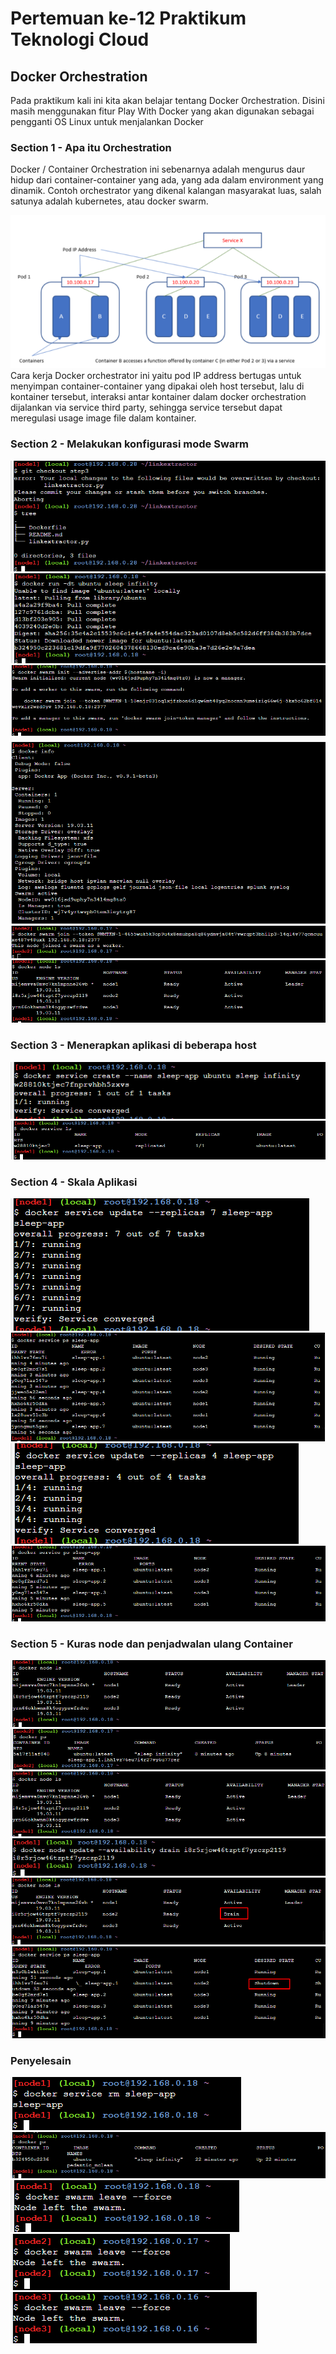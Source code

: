 # Pertemuan ke-12 Praktikum Teknologi Cloud

## Docker Orchestration

Pada praktikum kali ini kita akan belajar tentang Docker Orchestration. Disini masih menggunakan fitur Play With Docker yang akan digunakan sebagai pengganti OS Linux untuk menjalankan Docker

### Section 1 - Apa itu Orchestration
Docker / Container Orchestration ini sebenarnya adalah mengurus daur hidup dari container-container yang ada, yang ada dalam environment yang dinamik. Contoh orchestrator yang dikenal kalangan masyarakat luas, salah satunya adalah kubernetes, atau docker swarm.

![~](https://github.com/amharnh/tekn-cloud-computing/blob/master/minggu-12/Image/0.png)
Cara kerja Docker orchestrator ini yaitu pod IP address bertugas untuk menyimpan container-container yang dipakai oleh host tersebut, lalu di kontainer tersebut, interaksi antar kontainer dalam docker orchestration dijalankan via service third party, sehingga service tersebut dapat meregulasi usage image file dalam kontainer.


### Section 2 - Melakukan konfigurasi mode Swarm
![~](https://github.com/amharnh/tekn-cloud-computing/blob/master/minggu-12/Image/Sec2/1.png)
![~](https://github.com/amharnh/tekn-cloud-computing/blob/master/minggu-12/Image/Sec2/2.png)
![~](https://github.com/amharnh/tekn-cloud-computing/blob/master/minggu-12/Image/Sec2/3.png)
![~](https://github.com/amharnh/tekn-cloud-computing/blob/master/minggu-12/Image/Sec2/4.png)
![~](https://github.com/amharnh/tekn-cloud-computing/blob/master/minggu-12/Image/Sec2/5.png)
![~](https://github.com/amharnh/tekn-cloud-computing/blob/master/minggu-12/Image/Sec2/6.png)

### Section 3 - Menerapkan aplikasi di beberapa host
![~](https://github.com/amharnh/tekn-cloud-computing/blob/master/minggu-12/Image/Sec3/1.png)
![~](https://github.com/amharnh/tekn-cloud-computing/blob/master/minggu-12/Image/Sec3/2.png)

### Section 4 - Skala Aplikasi
![~](https://github.com/amharnh/tekn-cloud-computing/blob/master/minggu-12/Image/Sec4/1.png)
![~](https://github.com/amharnh/tekn-cloud-computing/blob/master/minggu-12/Image/Sec4/2.png)
![~](https://github.com/amharnh/tekn-cloud-computing/blob/master/minggu-12/Image/Sec4/3.png)
![~](https://github.com/amharnh/tekn-cloud-computing/blob/master/minggu-12/Image/Sec4/4.png)

### Section 5 - Kuras node dan penjadwalan ulang Container
![~](https://github.com/amharnh/tekn-cloud-computing/blob/master/minggu-12/Image/Sec5/1.png)
![~](https://github.com/amharnh/tekn-cloud-computing/blob/master/minggu-12/Image/Sec5/2.png)
![~](https://github.com/amharnh/tekn-cloud-computing/blob/master/minggu-12/Image/Sec5/3.png)
![~](https://github.com/amharnh/tekn-cloud-computing/blob/master/minggu-12/Image/Sec5/4.png)
![~](https://github.com/amharnh/tekn-cloud-computing/blob/master/minggu-12/Image/Sec5/5.png)
![~](https://github.com/amharnh/tekn-cloud-computing/blob/master/minggu-12/Image/Sec5/6.png)

### Penyelesain
![~](https://github.com/amharnh/tekn-cloud-computing/blob/master/minggu-12/Image/SecCU/1.png)
![~](https://github.com/amharnh/tekn-cloud-computing/blob/master/minggu-12/Image/SecCU/2.png)
![~](https://github.com/amharnh/tekn-cloud-computing/blob/master/minggu-12/Image/SecCU/3.png)
![~](https://github.com/amharnh/tekn-cloud-computing/blob/master/minggu-12/Image/SecCU/4.png)
![~](https://github.com/amharnh/tekn-cloud-computing/blob/master/minggu-12/Image/SecCU/5.png)